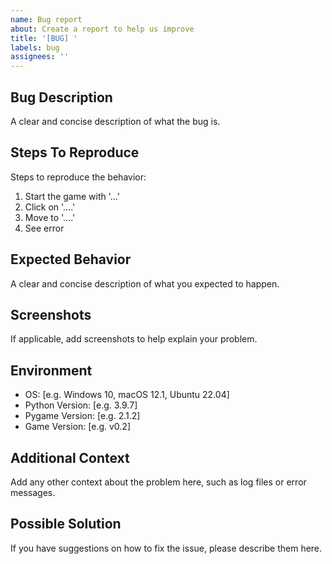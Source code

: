 ```yaml
---
name: Bug report
about: Create a report to help us improve
title: '[BUG] '
labels: bug
assignees: ''
---
```


## Bug Description
A clear and concise description of what the bug is.

## Steps To Reproduce
Steps to reproduce the behavior:
1. Start the game with '...'
2. Click on '....'
3. Move to '....'
4. See error

## Expected Behavior
A clear and concise description of what you expected to happen.

## Screenshots
If applicable, add screenshots to help explain your problem.

## Environment
 - OS: [e.g. Windows 10, macOS 12.1, Ubuntu 22.04]
 - Python Version: [e.g. 3.9.7]
 - Pygame Version: [e.g. 2.1.2]
 - Game Version: [e.g. v0.2]

## Additional Context
Add any other context about the problem here, such as log files or error messages.

## Possible Solution
If you have suggestions on how to fix the issue, please describe them here. 